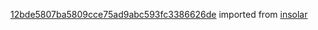 [12bde5807ba5809cce75ad9abc593fc3386626de](https://github.com/insolar/insolar/commit/12bde5807ba5809cce75ad9abc593fc3386626de) imported from [insolar](https://github.com/insolar/insolar)
